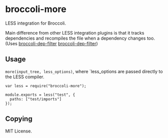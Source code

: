 # broccoli-more

LESS integration for Broccoli.

Main difference from other LESS integration plugins is that it tracks
dependencies and recompiles the file when a dependency changes
too. (Uses [broccoli-dep-filter] [broccoli-dep-filter])

[broccoli-dep-filter]: https://github.com/szywon/broccoli-dep-filter

## Usage

`more(input_tree, less_options)`, where `less_options are passed
directly to the LESS compiler.

    var less = require("broccoli-more");

    module.exports = less("test", {
      paths: ["test/imports"]
    });

## Copying

MIT License.